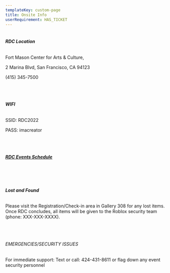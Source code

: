 ```yaml
---
templateKey: custom-page
title: Onsite Info
userRequirement: HAS_TICKET
---
```

###### **<br>RDC Location**

Fort Mason Center for Arts & Culture, 

2 Marina Blvd, San Francisco, CA 94123

(415) 345-7500

<br><br>

###### **WIFI**

SSID: RDC2022

PASS: imacreator

<br><br>

###### **[RDC Events Schedule](https://rdc22.fnvirtual.app/a/schedule/)**

<br><br>

###### **Lost and Found**

Please visit the Registration/Check-in area in Gallery 308 for any lost items. Once RDC concludes, all items will be given to the Roblox security team (phone: XXX-XXX-XXXX).

<br><br>

###### EMERGENCIES/SECURITY ISSUES


For immediate support: Text or call: 424-431-8611 or flag down any event security personnel



<br> <br>